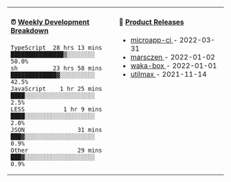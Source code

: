 <table width="800px">
<tr>
<td valign="top" width="50%">

####  ⏰  <a href="https://gist.github.com/marsczen/0c39a3e7b4a372c6cff4a8714271308c" target="_blank">Weekly Development Breakdown</a>

<!-- code_time starts -->

```text
TypeScript  28 hrs 13 mins  ███████████████▒░░░░░░░░  50.0%
sh          23 hrs 58 mins  █████████████▓░░░░░░░░░░  42.5%
JavaScript    1 hr 25 mins  ████░░░░░░░░░░░░░░░░░░░░   2.5%
LESS           1 hr 9 mins  ████░░░░░░░░░░░░░░░░░░░░   2.0%
JSON               31 mins  ███▓░░░░░░░░░░░░░░░░░░░░   0.9%
Other              29 mins  ███▓░░░░░░░░░░░░░░░░░░░░   0.9%
```

<!-- code_time ends -->
</td>
<td valign="top" width="50%">

#### 🌾 <a href="https://github.com/marsczen/marsczen/blob/master/releases.md" target="_blank">Product Releases</a>

<!-- recent_releases starts -->
* <a href='https://github.com/marsczen/microapp-ci/releases/tag/v0.0.2' target='_blank'>microapp-ci </a> - 2022-03-31
* <a href='https://github.com/marsczen/marsczen/releases/tag/v0.0.1' target='_blank'>marsczen </a> - 2022-01-02
* <a href='https://github.com/marsczen/waka-box/releases/tag/v3.0.1' target='_blank'>waka-box </a> - 2022-01-01
* <a href='https://github.com/marsczen/utilmax/releases/tag/v1.0.6' target='_blank'>utilmax </a> - 2021-11-14
<!-- recent_releases ends -->

</td>
</tr>
  </table>
